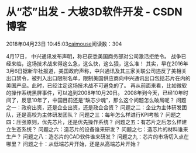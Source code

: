 
# 从“芯”出发 - 大坡3D软件开发 - CSDN博客

2018年04月23日 10:45:03[caimouse](https://me.csdn.net/caimouse)阅读数：304


4月17日， 中兴通讯发布声明，称已获悉美国商务部对公司激活拒绝令。
战争已经来临，这场技术战来得这么急，这么快，这么狠，这么准！
其实，早在2016年3月6日据新华社报道，美国政府声称，中兴通讯及其三家关联公司违反了美相关出口禁令，被列入出口限制名单，限制美国供应商向中兴通讯出口包括芯片在内的美国产品。此时，已经注定这场技术战不可避免的了。
再从前面来看，比如微软的操作系统黑屏事件，可以追到2008年10月20日。
2008年到今天，已经10年时间了，反思10年了，中国目前还是“缺芯少魂”，那么这个问题怎么破局呢？
问题之一：政府出资，还是企业出资，还是政企合资？
问题之二：企业为主体研发团队，还是高校为主体研发团队？
问题之三：每年怎么样进行KPI考核？
问题之四：压强原则，优先芯片，还是优先操作系统？
问题之五：有芯片之后怎么样建立生态系统？
问题之六：造芯片的设备谁来研发？
问题之七：造芯片的材料谁来生产？
问题之八：造芯片的CAD软件谁来研发？
问题之九：芯片的市场切入点在哪里？
问题之十：从低端芯片开始，还是从高端芯片开始？

